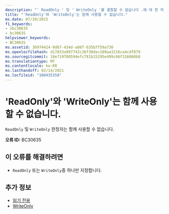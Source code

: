 ```yaml
---
description: "' ReadOnly ' 및 ' WriteOnly '를 결합할 수 없습니다 .에 대 한 자세한 정보"
title: "'ReadOnly'와 'WriteOnly'는 함께 사용할 수 없습니다."
ms.date: 07/20/2015
f1_keywords:
- vbc30635
- bc30635
helpviewer_keywords:
- BC30635
ms.assetid: 36974424-9d67-434d-a86f-635b7f59a730
ms.openlocfilehash: d17833a997742c2bf30dac189aa3216ca4cdf879
ms.sourcegitcommit: 10e719780594efc781b15295e499c66f316068b8
ms.translationtype: MT
ms.contentlocale: ko-KR
ms.lasthandoff: 02/14/2021
ms.locfileid: "100435358"
---
```

# <a name="readonly-and-writeonly-cannot-be-combined"></a>'ReadOnly'와 'WriteOnly'는 함께 사용할 수 없습니다.

`ReadOnly` 및 `WriteOnly` 한정자는 함께 사용할 수 없습니다.  
  
 **오류 ID:** BC30635  
  
## <a name="to-correct-this-error"></a>이 오류를 해결하려면  
  
- `ReadOnly` 또는 `WriteOnly`중 하나만 지정합니다.  
  
## <a name="see-also"></a>추가 정보

- [읽기 전용](../language-reference/modifiers/readonly.md)
- [WriteOnly](../language-reference/modifiers/writeonly.md)
